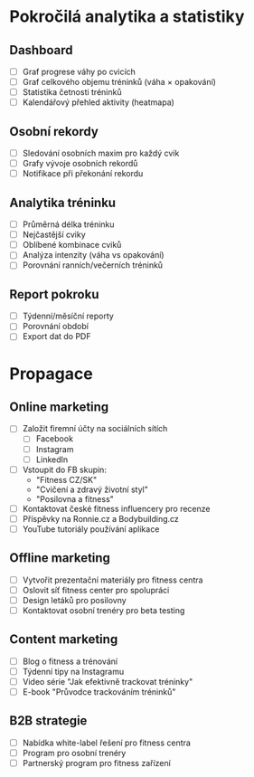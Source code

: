 # Pokročilá analytika a statistiky

## Dashboard
- [ ] Graf progrese váhy po cvicích
- [ ] Graf celkového objemu tréninků (váha × opakování)
- [ ] Statistika četnosti tréninků
- [ ] Kalendářový přehled aktivity (heatmapa)

## Osobní rekordy
- [ ] Sledování osobních maxim pro každý cvik
- [ ] Grafy vývoje osobních rekordů
- [ ] Notifikace při překonání rekordu

## Analytika tréninku
- [ ] Průměrná délka tréninku
- [ ] Nejčastější cviky
- [ ] Oblíbené kombinace cviků
- [ ] Analýza intenzity (váha vs opakování)
- [ ] Porovnání ranních/večerních tréninků

## Report pokroku
- [ ] Týdenní/měsíční reporty
- [ ] Porovnání období
- [ ] Export dat do PDF

# Propagace

## Online marketing
- [ ] Založit firemní účty na sociálních sítích
  - [ ] Facebook
  - [ ] Instagram
  - [ ] LinkedIn
- [ ] Vstoupit do FB skupin:
  - "Fitness CZ/SK"
  - "Cvičení a zdravý životní styl"
  - "Posilovna a fitness"
- [ ] Kontaktovat české fitness influencery pro recenze
- [ ] Příspěvky na Ronnie.cz a Bodybuilding.cz
- [ ] YouTube tutoriály používání aplikace

## Offline marketing
- [ ] Vytvořit prezentační materiály pro fitness centra
- [ ] Oslovit síť fitness center pro spolupráci
- [ ] Design letáků pro posilovny
- [ ] Kontaktovat osobní trenéry pro beta testing

## Content marketing
- [ ] Blog o fitness a trénování
- [ ] Týdenní tipy na Instagramu
- [ ] Video série "Jak efektivně trackovat tréninky"
- [ ] E-book "Průvodce trackováním tréninků"

## B2B strategie
- [ ] Nabídka white-label řešení pro fitness centra
- [ ] Program pro osobní trenéry
- [ ] Partnerský program pro fitness zařízení
